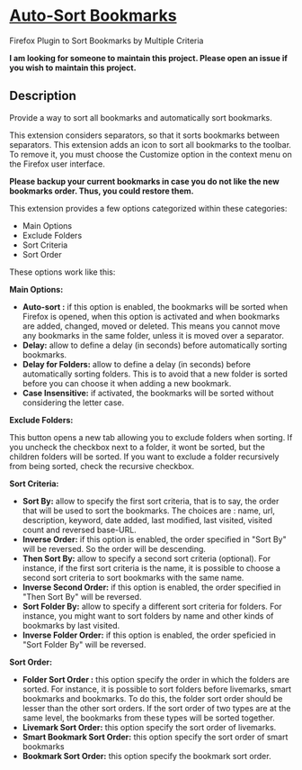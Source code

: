 [Auto-Sort Bookmarks](https://addons.mozilla.org/en-US/firefox/addon/auto-sort-bookmarks/)
==========================================================================================

Firefox Plugin to Sort Bookmarks by Multiple Criteria

**I am looking for someone to maintain this project. Please open an issue if you wish to maintain this project.**

Description
-----------

Provide a way to sort all bookmarks and automatically sort bookmarks.

This extension considers separators, so that it sorts bookmarks between separators.
This extension adds an icon to sort all bookmarks to the toolbar. To remove it, you must choose the Customize option  in the context menu on the Firefox user interface.

**Please backup your current bookmarks in case you do not like the new bookmarks order. Thus, you could restore them.**

This extension provides a few options categorized within these categories:
* Main Options
* Exclude Folders
* Sort Criteria
* Sort Order

These options work like this:

**Main Options:**

* **Auto-sort :** if this option is enabled, the bookmarks will be sorted when Firefox is opened, when this option is activated and when bookmarks are added, changed, moved or deleted.
This means you cannot move any bookmarks in the same folder, unless it is moved over a separator.
* **Delay:** allow to define a delay (in seconds) before automatically sorting bookmarks.
* **Delay for Folders:** allow to define a delay (in seconds) before automatically sorting folders. This is to avoid that a new folder is sorted before you can choose it when adding a new bookmark.
* **Case Insensitive:** if activated, the bookmarks will be sorted without considering the letter case.

**Exclude Folders:**

This button opens a new tab allowing you to exclude folders when sorting. If you uncheck the checkbox next to a folder, it wont be sorted, but the children folders will be sorted.
If you want to exclude a folder recursively from being sorted, check the recursive checkbox.

**Sort Criteria:**

* **Sort By:** allow to specify the first sort criteria, that is to say, the order that will be used to sort the bookmarks. The choices are : name, url, description, keyword, date added, last modified, last visited, visited count and reversed base-URL.
* **Inverse Order:** if this option is enabled, the order specified in "Sort By" will be reversed. So the order will be descending.
* **Then Sort By:** allow to specify a second sort criteria (optional). For instance, if the first sort criteria is the name, it is possible to choose a second sort criteria to sort bookmarks with the same name.
* **Inverse Second Order:** if this option is enabled, the order specified in "Then Sort By" will be reversed.
* **Sort Folder By:** allow to specify a different sort criteria for folders. For instance, you might want to sort folders by name and other kinds of bookmarks by last visited.
* **Inverse Folder Order:** if this option is enabled, the order speficied in "Sort Folder By" will be reversed.

**Sort Order:**

* **Folder Sort Order :** this option specify the order in which the folders are sorted. For instance, it is possible to sort folders before livemarks, smart bookmarks and bookmarks. To do this, the folder sort order should be lesser than the other sort orders.
If the sort order of two types are at the same level, the bookmarks from these types will be sorted together.
* **Livemark Sort Order:** this option specify the sort order of livemarks.
* **Smart Bookmark Sort Order:** this option specify the sort order of smart bookmarks
* **Bookmark Sort Order:** this option specify the bookmark sort order.
